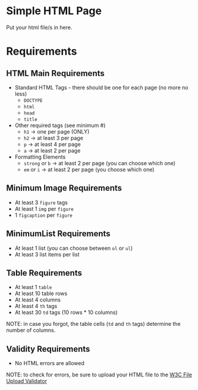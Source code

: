 # Simple HTML Page
Put your html file/s in here.

# Requirements
## HTML Main Requirements
* Standard HTML Tags - there should be one for each page (no more no less)
    - `DOCTYPE`
    - `html`
    - `head`
    - `title`
* Other required tags (see minimum #)
    - `h1` -> one per page (ONLY)
    - `h2` -> at least 3 per page
    - `p`  -> at least 4 per page
    - `a`  -> at least 2 per page
* Formatting Elements
    - `strong` or `b` -> at least 2 per page (you can choose which one)
    - `em` or `i`     -> at least 2 per page (you choose which one)

## Minimum Image Requirements
* At least 3 `figure` tags
* At least 1 `img` per `figure`
* 1 `figcaption` per `figure`

## MinimumList Requirements
* At least 1 list (you can choose between `ol` or `ul`)
* At least 3 list items per list

## Table Requirements
* At least 1 `table`
* At least 10 table rows
* At least 4 columns
* At least 4 `th` tags
* At least 30 `td` tags (10 rows * 10 columns)

NOTE: in case you forgot, the table cells (`td` and `th` tags) determine the number of columns.

## Validity Requirements
* No HTML errors are allowed

NOTE: to check for errors, be sure to upload your HTML file to the [W3C File Upload Validator](https://validator.w3.org/#validate_by_upload)
